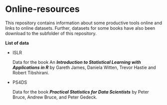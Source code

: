 # Online-resources

This repository contains information about some productive tools online and links to online datasets. Further, datasets for some books have also been download to the subfolder of this repository.



**List of data**

* ISLR

  Data for the book An ***Introduction to Statistical Learning with Applications in R*** by   Gareth James, Daniela Witten, Trevor Hastie and Robert Tibshirani.
* PS4DS

  Data for the book ***Practical Statistics for Data Scientists*** by Peter Bruce, Andrew Bruce, and Peter Gedeck.
